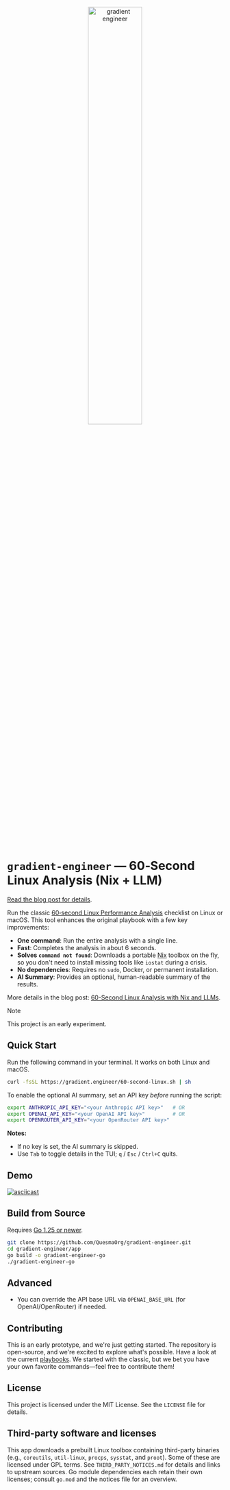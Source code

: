 <p align="center">
<img width="50%" alt="gradient engineer" src="https://github.com/user-attachments/assets/b3e10245-205d-40e9-828c-3c8ac1163830" />
</p>

# `gradient-engineer` — 60‑Second Linux Analysis (Nix + LLM)

[Read the blog post for details](https://quesma.com/blog/60s-linux-analysis-nix-llms/).

Run the classic [60‑second Linux Performance Analysis](https://netflixtechblog.com/linux-performance-analysis-in-60-000-milliseconds-accc10403c55) checklist on Linux or macOS. This tool enhances the original playbook with a few key improvements:

- **One command**: Run the entire analysis with a single line.
- **Fast**: Completes the analysis in about 6 seconds.
- **Solves `command not found`**: Downloads a portable [Nix](https://nixos.org/) toolbox on the fly, so you don't need to install missing tools like `iostat` during a crisis.
- **No dependencies**: Requires no `sudo`, Docker, or permanent installation.
- **AI Summary**: Provides an optional, human-readable summary of the results.

More details in the blog post: [60-Second Linux Analysis with Nix and LLMs](https://quesma.com/blog/60s-linux-analysis-nix-llms/).

> [!NOTE]  
> This project is an early experiment.

## Quick Start

Run the following command in your terminal. It works on both Linux and macOS.

```bash
curl -fsSL https://gradient.engineer/60-second-linux.sh | sh
```

To enable the optional AI summary, set an API key _before_ running the script:

```bash
export ANTHROPIC_API_KEY="<your Anthropic API key>"   # OR
export OPENAI_API_KEY="<your OpenAI API key>"         # OR
export OPENROUTER_API_KEY="<your OpenRouter API key>"
```

**Notes:**

- If no key is set, the AI summary is skipped.
- Use `Tab` to toggle details in the TUI; `q` / `Esc` / `Ctrl+C` quits.

## Demo

[![asciicast](https://asciinema.org/a/738144.svg)](https://asciinema.org/a/738144)

## Build from Source

Requires [Go 1.25 or newer](https://go.dev/).

```bash
git clone https://github.com/QuesmaOrg/gradient-engineer.git
cd gradient-engineer/app
go build -o gradient-engineer-go
./gradient-engineer-go
```

## Advanced

- You can override the API base URL via `OPENAI_BASE_URL` (for OpenAI/OpenRouter) if needed.

## Contributing

This is an early prototype, and we're just getting started. The repository is open-source, and we're excited to explore what's possible. Have a look at the current [playbooks](./playbook/). We started with the classic, but we bet you have your own favorite commands—feel free to contribute them!

## License

This project is licensed under the MIT License. See the `LICENSE` file for details.

## Third-party software and licenses

This app downloads a prebuilt Linux toolbox containing third-party binaries (e.g., `coreutils`, `util-linux`, `procps`, `sysstat`, and `proot`). Some of these are licensed under GPL terms. See `THIRD_PARTY_NOTICES.md` for details and links to upstream sources. Go module dependencies each retain their own licenses; consult `go.mod` and the notices file for an overview.
